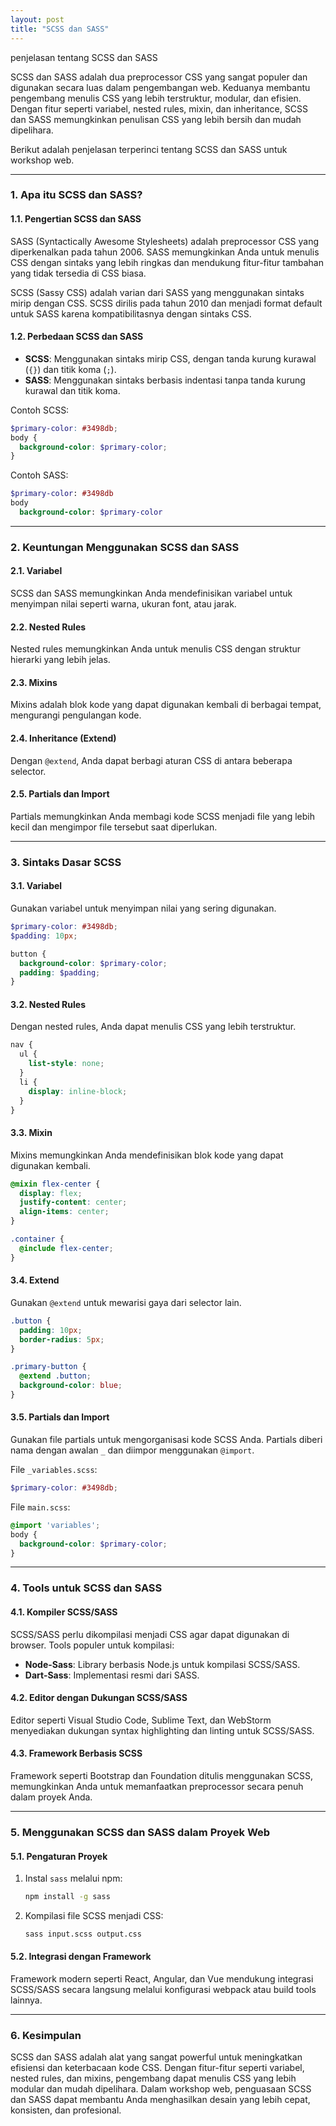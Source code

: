 ```yaml
---
layout: post
title: "SCSS dan SASS"
---
```


penjelasan tentang SCSS dan SASS

SCSS dan SASS adalah dua preprocessor CSS yang sangat populer dan digunakan secara luas dalam pengembangan web. Keduanya membantu pengembang menulis CSS yang lebih terstruktur, modular, dan efisien. Dengan fitur seperti variabel, nested rules, mixin, dan inheritance, SCSS dan SASS memungkinkan penulisan CSS yang lebih bersih dan mudah dipelihara.

Berikut adalah penjelasan terperinci tentang SCSS dan SASS untuk workshop web.

---

### **1. Apa itu SCSS dan SASS?**

#### **1.1. Pengertian SCSS dan SASS**

SASS (Syntactically Awesome Stylesheets) adalah preprocessor CSS yang diperkenalkan pada tahun 2006. SASS memungkinkan Anda untuk menulis CSS dengan sintaks yang lebih ringkas dan mendukung fitur-fitur tambahan yang tidak tersedia di CSS biasa.

SCSS (Sassy CSS) adalah varian dari SASS yang menggunakan sintaks mirip dengan CSS. SCSS dirilis pada tahun 2010 dan menjadi format default untuk SASS karena kompatibilitasnya dengan sintaks CSS.

#### **1.2. Perbedaan SCSS dan SASS**

* **SCSS**: Menggunakan sintaks mirip CSS, dengan tanda kurung kurawal (`{}`) dan titik koma (`;`).
* **SASS**: Menggunakan sintaks berbasis indentasi tanpa tanda kurung kurawal dan titik koma.

Contoh SCSS:

```scss
$primary-color: #3498db;
body {
  background-color: $primary-color;
}
```

Contoh SASS:

```sass
$primary-color: #3498db
body
  background-color: $primary-color
```

---

### **2. Keuntungan Menggunakan SCSS dan SASS**

#### **2.1. Variabel**

SCSS dan SASS memungkinkan Anda mendefinisikan variabel untuk menyimpan nilai seperti warna, ukuran font, atau jarak.

#### **2.2. Nested Rules**

Nested rules memungkinkan Anda untuk menulis CSS dengan struktur hierarki yang lebih jelas.

#### **2.3. Mixins**

Mixins adalah blok kode yang dapat digunakan kembali di berbagai tempat, mengurangi pengulangan kode.

#### **2.4. Inheritance (Extend)**

Dengan `@extend`, Anda dapat berbagi aturan CSS di antara beberapa selector.

#### **2.5. Partials dan Import**

Partials memungkinkan Anda membagi kode SCSS menjadi file yang lebih kecil dan mengimpor file tersebut saat diperlukan.

---

### **3. Sintaks Dasar SCSS**

#### **3.1. Variabel**

Gunakan variabel untuk menyimpan nilai yang sering digunakan.

```scss
$primary-color: #3498db;
$padding: 10px;

button {
  background-color: $primary-color;
  padding: $padding;
}
```

#### **3.2. Nested Rules**

Dengan nested rules, Anda dapat menulis CSS yang lebih terstruktur.

```scss
nav {
  ul {
    list-style: none;
  }
  li {
    display: inline-block;
  }
}
```

#### **3.3. Mixin**

Mixins memungkinkan Anda mendefinisikan blok kode yang dapat digunakan kembali.

```scss
@mixin flex-center {
  display: flex;
  justify-content: center;
  align-items: center;
}

.container {
  @include flex-center;
}
```

#### **3.4. Extend**

Gunakan `@extend` untuk mewarisi gaya dari selector lain.

```scss
.button {
  padding: 10px;
  border-radius: 5px;
}

.primary-button {
  @extend .button;
  background-color: blue;
}
```

#### **3.5. Partials dan Import**

Gunakan file partials untuk mengorganisasi kode SCSS Anda. Partials diberi nama dengan awalan `_` dan diimpor menggunakan `@import`.

File `_variables.scss`:

```scss
$primary-color: #3498db;
```

File `main.scss`:

```scss
@import 'variables';
body {
  background-color: $primary-color;
}
```

---

### **4. Tools untuk SCSS dan SASS**

#### **4.1. Kompiler SCSS/SASS**

SCSS/SASS perlu dikompilasi menjadi CSS agar dapat digunakan di browser. Tools populer untuk kompilasi:

* **Node-Sass**: Library berbasis Node.js untuk kompilasi SCSS/SASS.
* **Dart-Sass**: Implementasi resmi dari SASS.

#### **4.2. Editor dengan Dukungan SCSS/SASS**

Editor seperti Visual Studio Code, Sublime Text, dan WebStorm menyediakan dukungan syntax highlighting dan linting untuk SCSS/SASS.

#### **4.3. Framework Berbasis SCSS**

Framework seperti Bootstrap dan Foundation ditulis menggunakan SCSS, memungkinkan Anda untuk memanfaatkan preprocessor secara penuh dalam proyek Anda.

---

### **5. Menggunakan SCSS dan SASS dalam Proyek Web**

#### **5.1. Pengaturan Proyek**

1. Instal `sass` melalui npm:

   ```bash
   npm install -g sass
   ```
2. Kompilasi file SCSS menjadi CSS:

   ```bash
   sass input.scss output.css
   ```

#### **5.2. Integrasi dengan Framework**

Framework modern seperti React, Angular, dan Vue mendukung integrasi SCSS/SASS secara langsung melalui konfigurasi webpack atau build tools lainnya.

---

### **6. Kesimpulan**

SCSS dan SASS adalah alat yang sangat powerful untuk meningkatkan efisiensi dan keterbacaan kode CSS. Dengan fitur-fitur seperti variabel, nested rules, dan mixins, pengembang dapat menulis CSS yang lebih modular dan mudah dipelihara. Dalam workshop web, penguasaan SCSS dan SASS dapat membantu Anda menghasilkan desain yang lebih cepat, konsisten, dan profesional.
